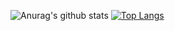 ![Anurag's github stats](https://github-readme-stats.vercel.app/api?username=North409&show_icons=true&theme=prussian)
[![Top Langs](https://github-readme-stats.vercel.app/api/top-langs/?username=north409&layout=compact&theme=prussian)](https://github.com/anuraghazra/github-readme-stats)
